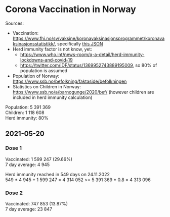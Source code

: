 # Corona Vaccination in Norway

Sources:

- Vaccination: <https://www.fhi.no/sv/vaksine/koronavaksinasjonsprogrammet/koronavaksinasjonsstatistikk/>, specifically [this JSON](https://www.fhi.no/api/chartdata/api/99119)
- Herd immunity factor is not know, yet:
  - <https://www.who.int/news-room/q-a-detail/herd-immunity-lockdowns-and-covid-19>
  - <https://twitter.com/IDF/status/1369952743889195009>, so 80% of population is assumed
- Population of Norway: <https://www.ssb.no/befolkning/faktaside/befolkningen>
- Statistics on Children in Norway: https://www.ssb.no/a/barnogunge/2020/bef/ (however children are included in herd immunity calculation)

Population: 5 391 369  
Children: 1 118 608  
Herd immunity: 80%  

## 2021-05-20

### Dose 1

Vaccinated: 1 599 247 (29.66%)  
7 day average: 4 945

Herd immunity reached in 549 days on 24.11.2022  
549 * 4 945 + 1 599 247 = 4 314 052 >= 5 391 369 * 0.8 = 4 313 096

### Dose 2

Vaccinated: 747 853 (13.87%)  
7 day average: 23 847

